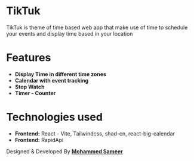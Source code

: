 # TikTuk

TikTuk is theme of time based web app that make use of time to schedule your events and display time based in your location

# Features

- **Display Time in different time zones**
- **Calendar with event tracking**
- **Stop Watch**
- **Timer - Counter**

# Technologies used

- **Frontend:** React - Vite, Tailwindcss, shad-cn, react-big-calendar
- **Frontend:** RapidApi

Designed & Developed By **[Mohammed Sameer](https://www.linkedin.com/in/mohammed-sameer-bb81b3151/)**
